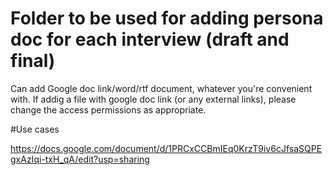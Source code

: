 # Folder to be used for adding persona doc for each interview (draft and final)
Can add Google doc link/word/rtf document, whatever you're convenient with. 
If addig a file with google doc link (or any external links), please change the access permissions as appropriate.

#Use cases

https://docs.google.com/document/d/1PRCxCCBmIEq0KrzT9iv6cJfsaSQPEgxAzIqi-txH_qA/edit?usp=sharing

